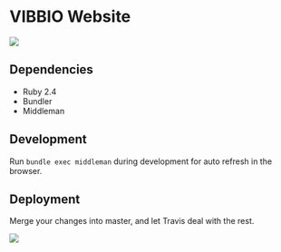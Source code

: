 # VIBBIO Website

![](https://www.travis-ci.org/vibbio/website.svg?branch=master)

## Dependencies
- Ruby 2.4
- Bundler
- Middleman

## Development

Run `bundle exec middleman` during development for auto refresh in the browser.

## Deployment

Merge your changes into master, and let Travis deal with the rest.

![](http://dev.studiopresent.com/sites/default/files/styles/for_normal/public/blog-image/2017-09/travis-ci.png?itok=3zyXzhXD)
